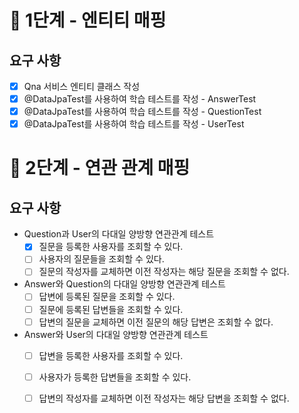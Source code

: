 # 🚀 1단계 - 엔티티 매핑

## 요구 사항
- [x] Qna 서비스 엔티티 클래스 작성
- [x] @DataJpaTest를 사용하여 학습 테스트를 작성 - AnswerTest
- [x] @DataJpaTest를 사용하여 학습 테스트를 작성 - QuestionTest
- [x] @DataJpaTest를 사용하여 학습 테스트를 작성 - UserTest

# 🚀 2단계 - 연관 관계 매핑

## 요구 사항
- Question과 User의 다대일 양방향 연관관계 테스트
  - [x] 질문을 등록한 사용자를 조회할 수 있다.
  - [ ] 사용자의 질문들을 조회할 수 있다.
  - [ ] 질문의 작성자를 교체하면 이전 작성자는 해당 질문을 조회할 수 없다. 
 
- Answer와 Question의 다대일 양방향 연관관계 테스트
  - [ ] 답변에 등록된 질문을 조회할 수 있다.
  - [ ] 질문에 등록된 답변들을 조회할 수 있다.
  - [ ] 답변의 질문을 교체하면 이전 질문의 해당 답변은 조회할 수 없다.

- Answer와 User의 다대일 양방향 연관관계 테스트
  - [ ] 답변을 등록한 사용자를 조회할 수 있다.
  - [ ] 사용자가 등록한 답변들을 조회할 수 있다.
  - [ ] 답변의 작성자를 교체하면 이전 작성자는 해당 답변을 조회할 수 없다. 
   

